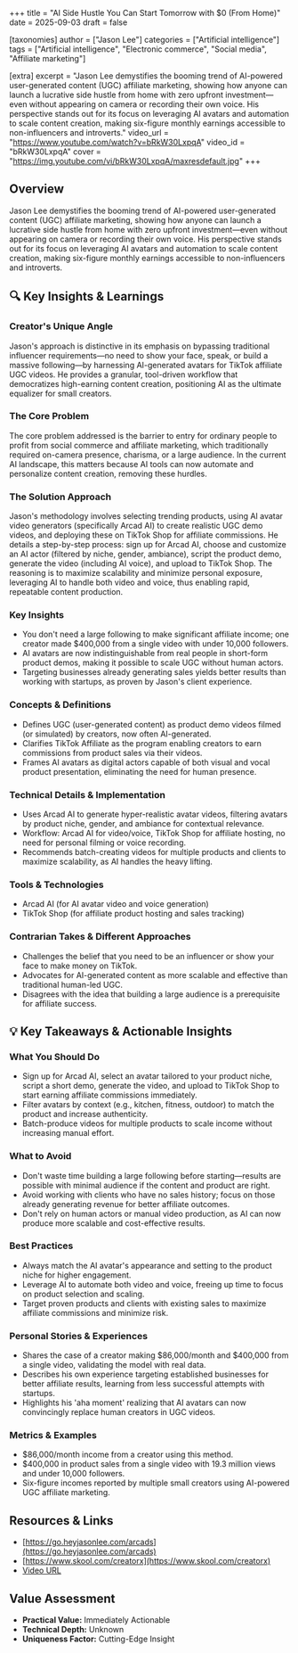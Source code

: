 +++
title = "AI Side Hustle You Can Start Tomorrow with $0 (From Home)"
date = 2025-09-03
draft = false

[taxonomies]
author = ["Jason Lee"]
categories = ["Artificial intelligence"]
tags = ["Artificial intelligence", "Electronic commerce", "Social media", "Affiliate marketing"]

[extra]
excerpt = "Jason Lee demystifies the booming trend of AI-powered user-generated content (UGC) affiliate marketing, showing how anyone can launch a lucrative side hustle from home with zero upfront investment—even without appearing on camera or recording their own voice. His perspective stands out for its focus on leveraging AI avatars and automation to scale content creation, making six-figure monthly earnings accessible to non-influencers and introverts."
video_url = "https://www.youtube.com/watch?v=bRkW30LxpqA"
video_id = "bRkW30LxpqA"
cover = "https://img.youtube.com/vi/bRkW30LxpqA/maxresdefault.jpg"
+++

## Overview

Jason Lee demystifies the booming trend of AI-powered user-generated content (UGC) affiliate marketing, showing how anyone can launch a lucrative side hustle from home with zero upfront investment—even without appearing on camera or recording their own voice. His perspective stands out for its focus on leveraging AI avatars and automation to scale content creation, making six-figure monthly earnings accessible to non-influencers and introverts.

## 🔍 Key Insights & Learnings

### Creator's Unique Angle
Jason's approach is distinctive in its emphasis on bypassing traditional influencer requirements—no need to show your face, speak, or build a massive following—by harnessing AI-generated avatars for TikTok affiliate UGC videos. He provides a granular, tool-driven workflow that democratizes high-earning content creation, positioning AI as the ultimate equalizer for small creators.

### The Core Problem
The core problem addressed is the barrier to entry for ordinary people to profit from social commerce and affiliate marketing, which traditionally required on-camera presence, charisma, or a large audience. In the current AI landscape, this matters because AI tools can now automate and personalize content creation, removing these hurdles.

### The Solution Approach
Jason's methodology involves selecting trending products, using AI avatar video generators (specifically Arcad AI) to create realistic UGC demo videos, and deploying these on TikTok Shop for affiliate commissions. He details a step-by-step process: sign up for Arcad AI, choose and customize an AI actor (filtered by niche, gender, ambiance), script the product demo, generate the video (including AI voice), and upload to TikTok Shop. The reasoning is to maximize scalability and minimize personal exposure, leveraging AI to handle both video and voice, thus enabling rapid, repeatable content production.

### Key Insights
- You don't need a large following to make significant affiliate income; one creator made $400,000 from a single video with under 10,000 followers.
- AI avatars are now indistinguishable from real people in short-form product demos, making it possible to scale UGC without human actors.
- Targeting businesses already generating sales yields better results than working with startups, as proven by Jason's client experience.

### Concepts & Definitions
- Defines UGC (user-generated content) as product demo videos filmed (or simulated) by creators, now often AI-generated.
- Clarifies TikTok Affiliate as the program enabling creators to earn commissions from product sales via their videos.
- Frames AI avatars as digital actors capable of both visual and vocal product presentation, eliminating the need for human presence.

### Technical Details & Implementation
- Uses Arcad AI to generate hyper-realistic avatar videos, filtering avatars by product niche, gender, and ambiance for contextual relevance.
- Workflow: Arcad AI for video/voice, TikTok Shop for affiliate hosting, no need for personal filming or voice recording.
- Recommends batch-creating videos for multiple products and clients to maximize scalability, as AI handles the heavy lifting.

### Tools & Technologies
- Arcad AI (for AI avatar video and voice generation)
- TikTok Shop (for affiliate product hosting and sales tracking)

### Contrarian Takes & Different Approaches
- Challenges the belief that you need to be an influencer or show your face to make money on TikTok.
- Advocates for AI-generated content as more scalable and effective than traditional human-led UGC.
- Disagrees with the idea that building a large audience is a prerequisite for affiliate success.

## 💡 Key Takeaways & Actionable Insights

### What You Should Do
- Sign up for Arcad AI, select an avatar tailored to your product niche, script a short demo, generate the video, and upload to TikTok Shop to start earning affiliate commissions immediately.
- Filter avatars by context (e.g., kitchen, fitness, outdoor) to match the product and increase authenticity.
- Batch-produce videos for multiple products to scale income without increasing manual effort.

### What to Avoid
- Don't waste time building a large following before starting—results are possible with minimal audience if the content and product are right.
- Avoid working with clients who have no sales history; focus on those already generating revenue for better affiliate outcomes.
- Don't rely on human actors or manual video production, as AI can now produce more scalable and cost-effective results.

### Best Practices
- Always match the AI avatar's appearance and setting to the product niche for higher engagement.
- Leverage AI to automate both video and voice, freeing up time to focus on product selection and scaling.
- Target proven products and clients with existing sales to maximize affiliate commissions and minimize risk.

### Personal Stories & Experiences
- Shares the case of a creator making $86,000/month and $400,000 from a single video, validating the model with real data.
- Describes his own experience targeting established businesses for better affiliate results, learning from less successful attempts with startups.
- Highlights his 'aha moment' realizing that AI avatars can now convincingly replace human creators in UGC videos.

### Metrics & Examples
- $86,000/month income from a creator using this method.
- $400,000 in product sales from a single video with 19.3 million views and under 10,000 followers.
- Six-figure incomes reported by multiple small creators using AI-powered UGC affiliate marketing.

## Resources & Links

- [https://go.heyjasonlee.com/arcads](https://go.heyjasonlee.com/arcads)
- [https://www.skool.com/creatorx](https://www.skool.com/creatorx)
- [Video URL](https://www.youtube.com/watch?v=bRkW30LxpqA)

## Value Assessment
- **Practical Value:** Immediately Actionable
- **Technical Depth:** Unknown
- **Uniqueness Factor:** Cutting-Edge Insight

